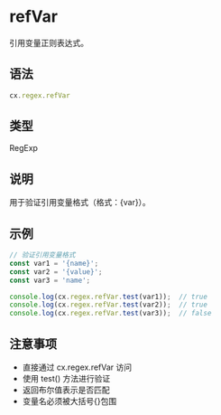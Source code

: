 # refVar

引用变量正则表达式。

## 语法

```javascript
cx.regex.refVar
```

## 类型

RegExp

## 说明

用于验证引用变量格式（格式：{var}）。

## 示例

```javascript
// 验证引用变量格式
const var1 = '{name}';
const var2 = '{value}';
const var3 = 'name';

console.log(cx.regex.refVar.test(var1));  // true
console.log(cx.regex.refVar.test(var2));  // true
console.log(cx.regex.refVar.test(var3));  // false
```

## 注意事项

- 直接通过 cx.regex.refVar 访问
- 使用 test() 方法进行验证
- 返回布尔值表示是否匹配
- 变量名必须被大括号{}包围 
